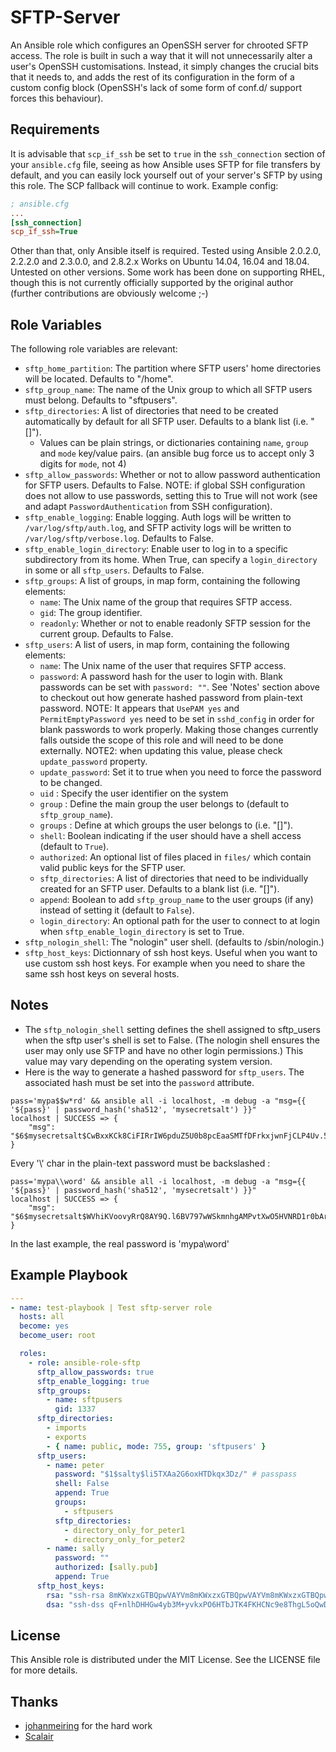 # SFTP-Server

An Ansible role which configures an OpenSSH server for chrooted SFTP access.  The role is built in such a way that it will not unnecessarily alter a user's OpenSSH customisations.  Instead, it simply changes the crucial bits that it needs to, and adds the rest of its configuration in the form of a custom config block (OpenSSH's lack of some form of conf.d/ support forces this behaviour).

## Requirements

It is advisable that `scp_if_ssh` be set to `true` in the `ssh_connection` section of your `ansible.cfg` file, seeing as how Ansible uses SFTP for file transfers by default, and you can easily lock yourself out of your server's SFTP by using this role.  The SCP fallback will continue to work.  Example config:

```ini
; ansible.cfg
...
[ssh_connection]
scp_if_ssh=True
```

Other than that, only Ansible itself is required.  Tested using Ansible 2.0.2.0, 2.2.2.0 and 2.3.0.0, and 2.8.2.x  Works on Ubuntu 14.04, 16.04 and 18.04. Untested on other versions.  Some work has been done on supporting RHEL, though this is not currently officially supported by the original author (further contributions are obviously welcome ;-)

## Role Variables

The following role variables are relevant:

* `sftp_home_partition`: The partition where SFTP users' home directories will be located.  Defaults to "/home".
* `sftp_group_name`: The name of the Unix group to which all SFTP users must belong.  Defaults to "sftpusers".
* `sftp_directories`: A list of directories that need to be created automatically by default for all SFTP user. Defaults to a blank list (i.e. "[]").
  * Values can be plain strings, or dictionaries containing `name`, `group` and `mode` key/value pairs. (an ansible bug force us to accept only 3 digits for `mode`, not 4)
* `sftp_allow_passwords`: Whether or not to allow password authentication for SFTP users. Defaults to False. NOTE: if global SSH configuration does not allow to use passwords, setting this to True will not work (see and adapt `PasswordAuthentication` from SSH configuration).
* `sftp_enable_logging`: Enable logging. Auth logs will be written to `/var/log/sftp/auth.log`, and SFTP activity logs will be written to `/var/log/sftp/verbose.log`. Defaults to False.
* `sftp_enable_login_directory`: Enable user to log in to a specific subdirectory from its home. When True, can specify a `login_directory` in some or all `sftp_users`. Defaults to False.
* `sftp_groups`: A list of groups, in map form, containing the following elements:
  * `name`: The Unix name of the group that requires SFTP access.
  * `gid`: The group identifier.
  * `readonly`: Whether or not to enable readonly SFTP session for the current group. Defaults to False.
* `sftp_users`: A list of users, in map form, containing the following elements:
  * `name`: The Unix name of the user that requires SFTP access.
  * `password`: A password hash for the user to login with.  Blank passwords can be set with `password: ""`. See 'Notes' section above to checkout out how generate hashed password from plain-text password. NOTE: It appears that `UsePAM yes` and `PermitEmptyPassword yes` need to be set in `sshd_config` in order for blank passwords to work properly.  Making those changes currently falls outside the scope of this role and will need to be done externally. NOTE2: when updating this value, please check `update_password` property.
  * `update_password`: Set it to true when you need to force the password to be changed.
  * `uid` : Specify the user identifier on the system
  * `group` : Define the main group the user belongs to (default to `sftp_group_name`).
  * `groups` : Define at which groups the user belongs to (i.e. "[]").
  * `shell`: Boolean indicating if the user should have a shell access (default to `True`).
  * `authorized`: An optional list of files placed in `files/` which contain valid public keys for the SFTP user.
  * `sftp_directories`: A list of directories that need to be individually created for an SFTP user. Defaults to a blank list (i.e. "[]").
  * `append`: Boolean to add `sftp_group_name` to the user groups (if any) instead of setting it (default to `False`).
  * `login_directory`: An optional path for the user to connect to at login when `sftp_enable_login_directory` is set to True.
* `sftp_nologin_shell`: The "nologin" user shell. (defaults to /sbin/nologin.)
* `sftp_host_keys`: Dictionnary of ssh host keys. Useful when you want to use custom ssh host keys. For example when you need to share the same ssh host keys on several hosts.

## Notes

* The `sftp_nologin_shell` setting defines the shell assigned to sftp_users when the sftp user's shell is set to False. (The nologin shell ensures the user may only use SFTP and have no other login permissions.) This value may vary depending on the operating system version.
* Here is the way to generate a hashed password for `sftp_users`. The associated hash must be set into the `password` attribute.
```
pass='mypa$$w*rd' && ansible all -i localhost, -m debug -a "msg={{ '${pass}' | password_hash('sha512', 'mysecretsalt') }}"
localhost | SUCCESS => {
    "msg": "$6$mysecretsalt$CwBxxKCk8CiFIRrIW6pduZ5U0b8pcEaaSMTfDFrkxjwnFjCLP4Uv.5QGwnnKxfQpbi4nHcTPW1CY1iBpVQRcE/"
}
```
Every '\\' char in the plain-text password must be backslashed :
```
pass='mypa\\word' && ansible all -i localhost, -m debug -a "msg={{ '${pass}' | password_hash('sha512', 'mysecretsalt') }}"
localhost | SUCCESS => {
    "msg": "$6$mysecretsalt$WVhiKVoovyRrQ8AY9Q.l6BV797wWSkmnhgAMPvtXwO5HVNRD1r0bArRYvLnh9Uu0gh0urkeeybdJhoaXpYi270"
}
```
In the last example, the real password is 'mypa\word'

## Example Playbook

```yaml
---
- name: test-playbook | Test sftp-server role
  hosts: all
  become: yes
  become_user: root

  roles:
    - role: ansible-role-sftp
      sftp_allow_passwords: true
      sftp_enable_logging: true
      sftp_groups:
        - name: sftpusers
          gid: 1337
      sftp_directories:
        - imports
        - exports
        - { name: public, mode: 755, group: 'sftpusers' }
      sftp_users:
        - name: peter
          password: "$1$salty$li5TXAa2G6oxHTDkqx3Dz/" # passpass
          shell: False
          append: True
          groups:
            - sftpusers
          sftp_directories:
            - directory_only_for_peter1
            - directory_only_for_peter2
        - name: sally
          password: ""
          authorized: [sally.pub]
          append: True
      sftp_host_keys:
        rsa: "ssh-rsa 8mKWxzxGTBQpwVAYVm8mKWxzxGTBQpwVAYVm8mKWxzxGTBQpwVAYVm root@ip-172-31-6-3"
        dsa: "ssh-dss qF+nlhDHHGw4yb3M+yvkxPO6HTbJTK4FKHCNc9e8ThgL5oQwDSOA== root@ip-172-31-6-32"
```

## License

This Ansible role is distributed under the MIT License.  See the LICENSE file for more details.

## Thanks

- [johanmeiring](https://github.com/johanmeiring) for the hard work
- [Scalair](https://scalair.fr)
